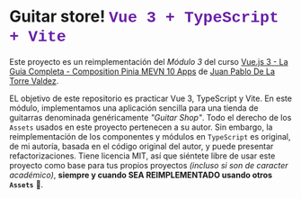 # Guitar store! <span style="color:#6b21a8;font-family:ui-monospace,SFMono-Regular,'Liberation Mono','Courier New',monospace;font-size:1.75rem;line-height:1.2;">Vue 3 + TypeScript + Vite</span>

Este proyecto es un reimplementación del *Módulo 3* del curso [Vue.js 3 - La Guía Completa - Composition Pinia MEVN 10 Apps](https://www.udemy.com/course/vuejs-la-guia-completa-composition-pinia-mevn-creando-proyectos-reales/) de [Juan Pablo De La Torre Valdez](https://www.udemy.com/user/juanpablodelatorrevaldez/).

EL objetivo de este repositorio es practicar Vue 3, TypeScript y Vite. En este módulo, implementamos una aplicación sencilla para una tienda de guitarras denominada genéricamente *"Guitar Shop"*. Todo el derecho de los `Assets` usados en este proyecto pertenecen a su autor. Sin embargo, la reimplementación de los componentes y módulos en `TypeScript` es original, de mi autoría, basada en el código original del autor, y puede presentar refactorizaciones. Tiene licencia MIT, así que siéntete libre de usar este proyecto como base para tus propios proyectos *(incluso si son de caracter académico)*, **siempre y cuando SEA REIMPLEMENTADO usando otros `Assets`** 🙂.
